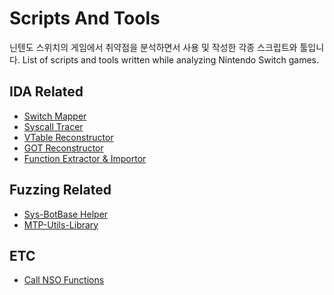# Scripts And Tools
닌텐도 스위치의 게임에서 취약점을 분석하면서 사용 및 작성한 각종 스크립트와 툴입니다.
List of scripts and tools written while analyzing Nintendo Switch games.

## IDA Related
- [Switch Mapper](./IDA_Related/Switch_Mapper/)
- [Syscall Tracer](./IDA_Related/Syscall_Tracer/)
- [VTable Reconstructor](./IDA_Related/VTable_Reconstructor/)
- [GOT Reconstructor](./IDA_Related/GOT_Reconstructor/)
- [Function Extractor & Importor](./IDA_Related/Function_Extractor_Importor/)

## Fuzzing Related
- [Sys-BotBase Helper](./Fuzzing_Related/SysBotBase_Helper)
- [MTP-Utils-Library](https://github.com/Uniguri/mtp-utils-library/)

## ETC
- [Call NSO Functions](./ETC/Call_NSO_Function/README.md)

